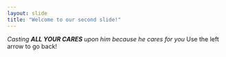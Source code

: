 ```yaml
---
layout: slide
title: "Welcome to our second slide!"
---
```

*Casting **ALL YOUR CARES** upon him because he cares for you*
Use the left arrow to go back!
